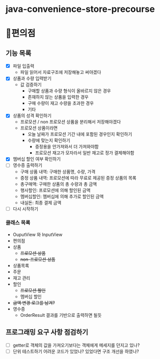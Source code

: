 # java-convenience-store-precourse

# 🏬편의점

## 기능 목록

- [x] 파일 입출력
  - 파일 읽어서 자료구조에 저장해놓고 써야겠다
- [x] 상품과 수량 입력받기
  - 값 검증하기
    - 구매할 상품과 수량 형식이 올바르지 않은 경우
    - 존재하지 않는 상품을 입력한 경우
    - 구매 수량이 재고 수량을 초과한 경우
    - 기타
- [x] 상품의 성격 확인하기
  - 프로모션 / non 프로모션 상품을 분리해서 저장해야겠다
  - 프로모션 상품이라면
    - 오늘 날짜가 프로모션 기간 내에 포함된 경우인지 확인하기
    - 수량에 맞는지 확인하기
      - 증정용을 안가져와서 더 가져와야함
      - 프로모션 재고가 모자라서 일반 재고로 정가 결제해야함
- [x] 멤버십 할인 여부 확인하기
- [ ] 영수증 출력하기
  - 구매 상품 내역: 구매한 상품명, 수량, 가격
  - 증정 상품 내역: 프로모션에 따라 무료로 제공된 증정 상품의 목록
  - 총구매액: 구매한 상품의 총 수량과 총 금액
  - 행사할인: 프로모션에 의해 할인된 금액
  - 멤버십할인: 멤버십에 의해 추가로 할인된 금액
  - 내실돈: 최종 결제 금액
- [ ] 다시 시작하기

### 클래스 목록
- OuputView 와 InputView
- 편의점
- 상품
  - ~~프로모션 상품~~
  - ~~non-프로모션 상품~~
- 상품목록
- 주문
- 재고 관리
- 할인
  - ~~프로모션 할인~~
  - 멤버십 할인
- ~~금액 변경 로그를 남겨?~~
- 영수증
  - OrderResult 결과를 기반으로 출력하면 될듯

## 프로그래밍 요구 사항 점검하기

- [ ] getter로 객체의 값을 가져오기보다는 객체에게 메세지를 던지고 있나?
- [ ] 단위 테스트하기 어려운 코드가 있었나? 있었다면 구조 개선을 하였나?